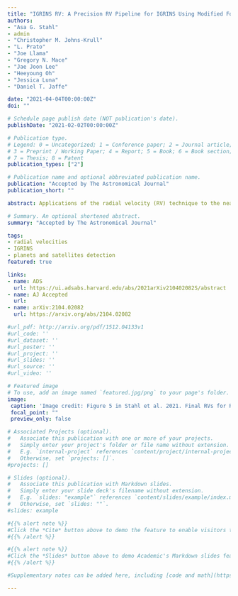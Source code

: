 ```yaml
---
title: "IGRINS RV: A Precision RV Pipeline for IGRINS Using Modified Forward-Modeling in the Near-Infrared"
authors:
- "Asa G. Stahl"
- admin
- "Christopher M. Johns-Krull"
- "L. Prato"
- "Joe Llama"
- "Gregory N. Mace"
- "Jae Joon Lee"
- "Heeyoung Oh"
- "Jessica Luna"
- "Daniel T. Jaffe"

date: "2021-04-04T00:00:00Z"
doi: ""

# Schedule page publish date (NOT publication's date).
publishDate: "2021-02-02T00:00:00Z"

# Publication type.
# Legend: 0 = Uncategorized; 1 = Conference paper; 2 = Journal article;
# 3 = Preprint / Working Paper; 4 = Report; 5 = Book; 6 = Book section;
# 7 = Thesis; 8 = Patent
publication_types: ["2"]

# Publication name and optional abbreviated publication name.
publication: "Accepted by The Astronomical Journal"
publication_short: ""

abstract: Applications of the radial velocity (RV) technique to the near infrared (NIR) are valuable for their diminished susceptibility to the impact of stellar activity and their suitability for studying late-type stars. In this paper, we present the \texttt{IGRINS RV} open source \texttt{python} pipeline for computing infrared RV measurements from reduced spectra taken with IGRINS, a R$\equiv \lambda/\Delta \lambda \sim$45,000 spectrograph with simultaneous coverage of the H band (1.49--1.80 $\mu$m) and K band (1.96--2.46 $\mu$m). Using a modified forward modeling technique, we construct high resolution telluric templates from A0 standard observations on a nightly basis to provide a source of common-path wavelength calibration while mitigating the need to mask or correct for telluric absorption. A0 standard observations are also used to model the variations in instrumental resolution across the detector, including a yearlong period when the K band was defocused. Without any additional instrument hardware, such as a gas cell or laser frequency comb, we are able to achieve precisions of 26.8 \ms in the K band and 31.1 \ms in the H band for narrow-line hosts. These precisions are validated by a monitoring campaign of two RV standard stars as well as the successful retrieval of planet-induced RV signals for both HD\,189733 and $\tau$\,Boo\,A; furthermore, our results affirm the presence of the Rossiter-McLaughlin effect for HD\,189733. The \texttt{IGRINS RV} pipeline extends another important science capability to IGRINS, with publicly available software designed for widespread use.

# Summary. An optional shortened abstract.
summary: "Accepted by The Astronomical Journal"

tags:
- radial velocities
- IGRINS
- planets and satellites detection
featured: true

links:
- name: ADS
  url: https://ui.adsabs.harvard.edu/abs/2021arXiv210402082S/abstract
- name: AJ Accepted
  url:
- name: arXiv:2104.02082
  url: https://arxiv.org/abs/2104.02082

#url_pdf: http://arxiv.org/pdf/1512.04133v1
#url_code: ''
#url_dataset: ''
#url_poster: ''
#url_project: ''
#url_slides: ''
#url_source: ''
#url_video: ''

# Featured image
# To use, add an image named `featured.jpg/png` to your page's folder.
image:
 caption: 'Image credit: Figure 5 in Stahl et al. 2021. Final RVs for RV standard stars'
 focal_point: ""
 preview_only: false

# Associated Projects (optional).
#   Associate this publication with one or more of your projects.
#   Simply enter your project's folder or file name without extension.
#   E.g. `internal-project` references `content/project/internal-project/index.md`.
#   Otherwise, set `projects: []`.
#projects: []

# Slides (optional).
#   Associate this publication with Markdown slides.
#   Simply enter your slide deck's filename without extension.
#   E.g. `slides: "example"` references `content/slides/example/index.md`.
#   Otherwise, set `slides: ""`.
#slides: example

#{{% alert note %}}
#Click the *Cite* button above to demo the feature to enable visitors to import publication metadata into their reference #management software.
#{{% /alert %}}

#{{% alert note %}}
#Click the *Slides* button above to demo Academic's Markdown slides feature.
#{{% /alert %}}

#Supplementary notes can be added here, including [code and math](https://sourcethemes.com/academic/docs/writing-markdown-#latex/).

---
```

